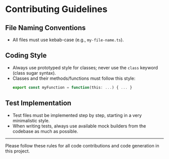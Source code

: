 # Contributing Guidelines

## File Naming Conventions

- All files must use kebab-case (e.g., `my-file-name.ts`).

## Coding Style

- Always use prototyped style for classes; never use the `class` keyword (class sugar syntax).
- Classes and their methods/functions must follow this style:
    ```ts
    export const myFunction = function(this: ...) { ... }
    ```

## Test Implementation

- Test files must be implemented step by step, starting in a very minimalistic style.
- When writing tests, always use available mock builders from the codebase as much as possible.

---

Please follow these rules for all code contributions and code generation in this project.
